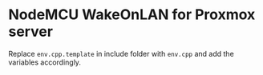 # NodeMCU WakeOnLAN for Proxmox server

Replace `env.cpp.template` in include folder with `env.cpp` and add the variables accordingly.
